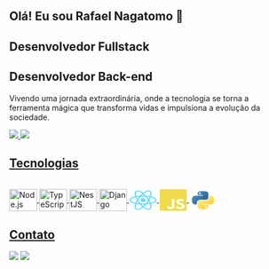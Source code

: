## Olá! Eu sou Rafael Nagatomo 👋
## Desenvolvedor Fullstack
## Desenvolvedor Back-end

<p>Vivendo uma jornada extraordinária, onde a tecnologia se torna a ferramenta mágica que transforma vidas e impulsiona a evolução da sociedade.</p>

<div align="left">
  
  <a href="https://github.com/RafaelNagatomo">
  <img height="150em" src="https://github-readme-stats-sigma-five.vercel.app/api?username=RafaelNagatomo&show_icons=true&theme=tokyonight&include_all_commits=true&count_private=true"/>
  <img height="150em" src="https://github-readme-stats-sigma-five.vercel.app/api/top-langs/?username=RafaelNagatomo&layout=compact&langs_count=7&theme=tokyonight"/>
    
</div>

## Tecnologias

<div style="display: inline_block"><br>
  <img align="center" height="40" width="50" src="https://devicon-website.vercel.app/api/nodejs/original.svg" title="Node.js">
  <img align="center" height="40" width="50" src="https://cdn.jsdelivr.net/gh/devicons/devicon@latest/icons/typescript/typescript-original.svg" title="TypeScript">
  <img align="center" height="40" width="50" src="https://cdn.jsdelivr.net/gh/devicons/devicon@latest/icons/nestjs/nestjs-original.svg" title="NestJS">
  <img align="center" height="40" width="50" src="https://devicon-website.vercel.app/api/django/plain.svg?color=%23248C64" title="Django">
  <img align="center" height="40" width="50" src="https://raw.githubusercontent.com/devicons/devicon/master/icons/react/react-original.svg" title="React">
  <img align="center" height="40" width="50" src="https://raw.githubusercontent.com/devicons/devicon/master/icons/javascript/javascript-plain.svg" title="JavaScript">
  <img align="center" height="40" width="50" src="https://raw.githubusercontent.com/devicons/devicon/master/icons/python/python-original.svg" title="Python">
</div>

## Contato

<div>  
  
  <a href = "mailto:rafaelnagatomo@gmail.com"><img src="https://img.shields.io/badge/-Gmail-%23333?style=for-the-badge&logo=gmail&logoColor=white" target="_blank"></a>
  <a href="https://www.linkedin.com/in/rafaelnagatomo/" target="_blank"><img src="https://img.shields.io/badge/-LinkedIn-%230077B5?style=for-the-badge&logo=linkedin&logoColor=white" target="_blank"></a> 
  
 </div> 
